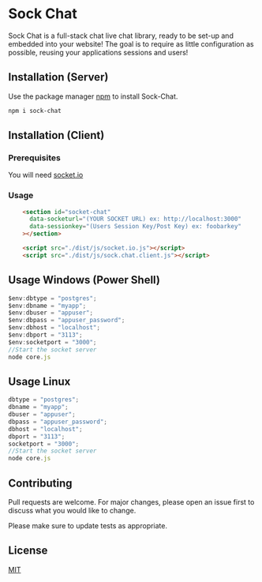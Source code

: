 # Sock Chat

Sock Chat is a full-stack chat live chat library, ready to be set-up and embedded into your website! The goal is to require as little configuration as possible, reusing your applications sessions and users!

## Installation (Server)

Use the package manager [npm](https://www.npmjs.com/) to install Sock-Chat.

```bash
npm i sock-chat
```
## Installation (Client)
### Prerequisites
You will need [socket.io](https://socket.io)
### Usage
```html
    <section id="socket-chat" 
      data-socketurl="(YOUR SOCKET URL) ex: http://localhost:3000" 
      data-sessionkey="(Users Session Key/Post Key) ex: foobarkey"
    ></section>

    <script src="./dist/js/socket.io.js"></script>
    <script src="./dist/js/sock.chat.client.js"></script>

```

## Usage Windows (Power Shell)

```js
$env:dbtype = "postgres";
$env:dbname = "myapp";
$env:dbuser = "appuser";
$env:dbpass = "appuser_password";
$env:dbhost = "localhost";
$env:dbport = "3113";
$env:socketport = "3000";
//Start the socket server
node core.js
```
## Usage Linux
```js
dbtype = "postgres";
dbname = "myapp";
dbuser = "appuser";
dbpass = "appuser_password";
dbhost = "localhost";
dbport = "3113";
socketport = "3000";
//Start the socket server
node core.js
```

## Contributing
Pull requests are welcome. For major changes, please open an issue first to discuss what you would like to change.

Please make sure to update tests as appropriate.

## License
[MIT](https://choosealicense.com/licenses/mit/)